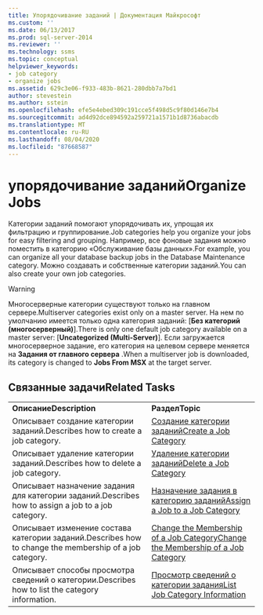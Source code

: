 ```yaml
---
title: Упорядочивание заданий | Документация Майкрософт
ms.custom: ''
ms.date: 06/13/2017
ms.prod: sql-server-2014
ms.reviewer: ''
ms.technology: ssms
ms.topic: conceptual
helpviewer_keywords:
- job category
- organize jobs
ms.assetid: 629c3e06-f933-483b-8621-280dbb7a7bd1
author: stevestein
ms.author: sstein
ms.openlocfilehash: efe5e4ebed309c191cce5f498d5c9f80d146e7b4
ms.sourcegitcommit: ad4d92dce894592a259721a1571b1d8736abacdb
ms.translationtype: MT
ms.contentlocale: ru-RU
ms.lasthandoff: 08/04/2020
ms.locfileid: "87668587"
---
```

# <a name="organize-jobs"></a><span data-ttu-id="1656c-102">упорядочивание заданий</span><span class="sxs-lookup"><span data-stu-id="1656c-102">Organize Jobs</span></span>
  <span data-ttu-id="1656c-103">Категории заданий помогают упорядочивать их, упрощая их фильтрацию и группирование.</span><span class="sxs-lookup"><span data-stu-id="1656c-103">Job categories help you organize your jobs for easy filtering and grouping.</span></span> <span data-ttu-id="1656c-104">Например, все фоновые задания можно поместить в категорию «Обслуживание базы данных».</span><span class="sxs-lookup"><span data-stu-id="1656c-104">For example, you can organize all your database backup jobs in the Database Maintenance category.</span></span> <span data-ttu-id="1656c-105">Можно создавать и собственные категории заданий.</span><span class="sxs-lookup"><span data-stu-id="1656c-105">You can also create your own job categories.</span></span>  
  
> [!WARNING]  
>  <span data-ttu-id="1656c-106">Многосерверные категории существуют только на главном сервере.</span><span class="sxs-lookup"><span data-stu-id="1656c-106">Multiserver categories exist only on a master server.</span></span> <span data-ttu-id="1656c-107">На нем по умолчанию имеется только одна категория заданий: [**Без категорий (многосерверный)**].</span><span class="sxs-lookup"><span data-stu-id="1656c-107">There is only one default job category available on a master server: [**Uncategorized (Multi-Server)**].</span></span> <span data-ttu-id="1656c-108">Если загружается многосерверное задание, его категория на целевом сервере меняется на **Задания от главного сервера** .</span><span class="sxs-lookup"><span data-stu-id="1656c-108">When a multiserver job is downloaded, its category is changed to **Jobs From MSX** at the target server.</span></span>  
  
## <a name="related-tasks"></a><span data-ttu-id="1656c-109">Связанные задачи</span><span class="sxs-lookup"><span data-stu-id="1656c-109">Related Tasks</span></span>  
  
|||  
|-|-|  
|<span data-ttu-id="1656c-110">**Описание**</span><span class="sxs-lookup"><span data-stu-id="1656c-110">**Description**</span></span>|<span data-ttu-id="1656c-111">**Раздел**</span><span class="sxs-lookup"><span data-stu-id="1656c-111">**Topic**</span></span>|  
|<span data-ttu-id="1656c-112">Описывает создание категории заданий.</span><span class="sxs-lookup"><span data-stu-id="1656c-112">Describes how to create a job category.</span></span>|[<span data-ttu-id="1656c-113">Создание категории заданий</span><span class="sxs-lookup"><span data-stu-id="1656c-113">Create a Job Category</span></span>](create-a-job-category.md)|  
|<span data-ttu-id="1656c-114">Описывает удаление категории заданий.</span><span class="sxs-lookup"><span data-stu-id="1656c-114">Describes how to delete a job category.</span></span>|[<span data-ttu-id="1656c-115">Удаление категории заданий</span><span class="sxs-lookup"><span data-stu-id="1656c-115">Delete a Job Category</span></span>](delete-a-job-category.md)|  
|<span data-ttu-id="1656c-116">Описывает назначение задания для категории заданий.</span><span class="sxs-lookup"><span data-stu-id="1656c-116">Describes how to assign a job to a job category.</span></span>|[<span data-ttu-id="1656c-117">Назначение задания в категорию заданий</span><span class="sxs-lookup"><span data-stu-id="1656c-117">Assign a Job to a Job Category</span></span>](assign-a-job-to-a-job-category.md)|  
|<span data-ttu-id="1656c-118">Описывает изменение состава категории заданий.</span><span class="sxs-lookup"><span data-stu-id="1656c-118">Describes how to change the membership of a job category.</span></span>|[<span data-ttu-id="1656c-119">Change the Membership of a Job Category</span><span class="sxs-lookup"><span data-stu-id="1656c-119">Change the Membership of a Job Category</span></span>](change-the-membership-of-a-job-category.md)|  
|<span data-ttu-id="1656c-120">Описывает способы просмотра сведений о категории.</span><span class="sxs-lookup"><span data-stu-id="1656c-120">Describes how to list the category information.</span></span>|[<span data-ttu-id="1656c-121">Просмотр сведений о категории задания</span><span class="sxs-lookup"><span data-stu-id="1656c-121">List Job Category Information</span></span>](list-job-category-information.md)|  
  
  
